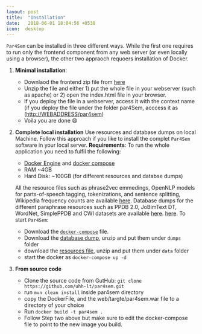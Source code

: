 ```yaml
---
layout: post
title:  "Installation"
date:   2018-06-01 18:04:56 +0530
icon:  desktop
---
```



``Par4Sem`` can be installed in three different ways. While the first one requires to run only the frontend component from any web server (or even locally using a browser), the other two appraoch requoers installation of Docker.
1. **Minimal installation**:
    * Downlaod the frontend zip file from [here](http://ltdata1.informatik.uni-hamburg.de/par4sem/par4sem/)
    * Unzip the file and either 1) put the whole file in your webserver (such as apache) or 2) open the index.html file in your browser.
    * If you deploy the file in a webserver, access it with the context name (if you deploy the file under the folder par4Sem, acccess it as (<a href ="http://WEBADDRESS/par4sem">http://WEBADDRESS/par4sem</a>)
    * Voila you are done  😄        
1. **Complete local installation** Use resources and database dumps on local Machine.
      Follow this approach if you like to install the complet `Par4Sem` software in your local server.
      **Requirements**:  To run the whole application you need to fulfil the following:
      * [Docker Engine](https://docs.docker.com/install/) and [docker compose](https://docs.docker.com/compose/install/)
      * RAM ~4GB
      * Hard Disk: ~100GB (for different resources and databse dumps)

      All the resource files such as phrase2vec emmedings, OpenNLP models for parts-of-speech tagging, tokenizations, and sentence splitting, Wikipedia frequency counts are available [here](http://ltdata1.informatik.uni-hamburg.de/par4sem/resources/). Database dumps for the different paraphrase resources such as PPDB 2.0, JoBimText DT, WordNet, SimplePPDB and CWI datasets are available [here](http://ltdata1.informatik.uni-hamburg.de/par4sem/database/).  [here](http://ltdata1.informatik.uni-hamburg.de/par4sem/datasets/).
      To start ``Par4Sem``:
      *  Download the [``docker-compose``](https://github.com/uhh-lt/par4sem/blob/master/docker-compose.yml) file.
      * Download the [database dump](http://ltdata1.informatik.uni-hamburg.de/par4sem/database), unzip and put them under ``dumps`` folder
      * download the [resources file](http://ltdata1.informatik.uni-hamburg.de/par4sem/resources/), unzip and put them under ``data`` folder
      * start the docker as ``docker-compose up -d``


3. **From source code**
      * Clone the source code from GutHub: `git clone https://github.com/uhh-lt/par4sem.git`
      * run `mvn clean install` inside par4sem directory
      * copy the DockerFile, and the web/targte/par4sem.war file to a directory of your choice
      * Run `docker build -t par4sem . `
      * Follow Step two above but make sure to edit the docker-compose file to point to the new image you build.

